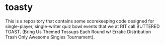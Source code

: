 # toasty
This is a repository that contains some scorekeeping code designed for single-player, single-writer quiz bowl events that we at RIT call BUTTERED TOAST. (Bring Us Themed Tossups Each Round w/ Erratic Distribution Trash Only Awesome Singles Tournament). 
